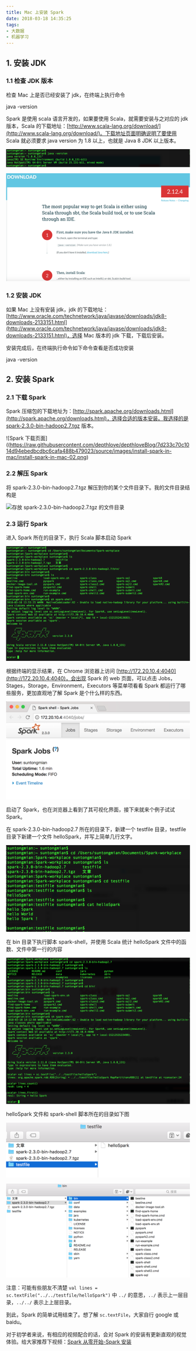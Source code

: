 ```yaml
---
title: Mac 上安装 Spark
date: 2018-03-18 14:35:25
tags:
- 大数据
- 机器学习
---
```


## 1. 安装 JDK

### 1.1 检查 JDK 版本
检查 Mac 上是否已经安装了 jdk，在终端上执行命令

java -version

Spark 是使用 scala 语言开发的，如果要使用 Scala，就需要安装与之对应的 jdk 版本，Scala 的下载地址：[http://www.scala-lang.org/download/](http://www.scala-lang.org/download/)。下载地址页面明确说明了要使用 Scala 就必须要求 java version 为 1.8 以上，也就是 Java 8 JDK 以上版本。

<!-- more -->

![java -version 的结果](https://raw.githubusercontent.com/depthlove/depthloveBlog/7d233c70c1014d94ebedbcdbc6cafa488b479023/source/images/install-spark-in-mac/install-spark-in-mac-00.png)

![Scala 要求的 JDK 版本](https://raw.githubusercontent.com/depthlove/depthloveBlog/7d233c70c1014d94ebedbcdbc6cafa488b479023/source/images/install-spark-in-mac/install-spark-in-mac-01.png)

### 1.2 安装 JDK
如果 Mac 上没有安装 jdk，jdk 的下载地址：[http://www.oracle.com/technetwork/java/javase/downloads/jdk8-downloads-2133151.html](http://www.oracle.com/technetwork/java/javase/downloads/jdk8-downloads-2133151.html)，选择 Mac 版本的 jdk 下载，下载后安装。

安装完成后，在终端执行命令如下命令查看是否成功安装

java -version

## 2. 安装 Spark

### 2.1 下载 Spark
Spark 压缩包的下载地址为：[http://spark.apache.org/downloads.html](http://spark.apache.org/downloads.html)，选择合适的版本安装。我选择的是 [spark-2.3.0-bin-hadoop2.7.tgz](http://mirrors.shu.edu.cn/apache/spark/spark-2.3.0/spark-2.3.0-bin-hadoop2.7.tgz) 版本。

![Spark 下载页面]((https://raw.githubusercontent.com/depthlove/depthloveBlog/7d233c70c1014d94ebedbcdbc6cafa488b479023/source/images/install-spark-in-mac/install-spark-in-mac-02.png)

### 2.2 解压 Spark
将 spark-2.3.0-bin-hadoop2.7.tgz 解压到你的某个文件目录下。我的文件目录结构是 

![存放 spark-2.3.0-bin-hadoop2.7.tgz 的文件目录 ](https://github.com/depthlove/depthloveBlog/blob/7d233c70c1014d94ebedbcdbc6cafa488b479023/source/images/install-spark-in-mac-03.png)

### 2.3 运行 Spark

进入 Spark 所在的目录下，执行 Scala 脚本启动 Spark

![Scala 脚本启动 Spark](https://raw.githubusercontent.com/depthlove/depthloveBlog/7d233c70c1014d94ebedbcdbc6cafa488b479023/source/images/install-spark-in-mac/install-spark-in-mac-10.png)

根据终端的显示结果，在 Chrome 浏览器上访问 [http://172.20.10.4:4040](http://172.20.10.4:4040)，会出现 Spark 的 web 页面，可以点击 Jobs，Stages，Storage，Environment，Executors 等菜单项看看 Spark 都运行了哪些服务，更加直观地了解 Spark 是个什么样的东西。

![Spark 的 web 页面](https://raw.githubusercontent.com/depthlove/depthloveBlog/7d233c70c1014d94ebedbcdbc6cafa488b479023/source/images/install-spark-in-mac/install-spark-in-mac-05.png)

启动了 Spark，也在浏览器上看到了其可视化界面，接下来就来个例子试试 Spark。

在 spark-2.3.0-bin-hadoop2.7 所在的目录下，新建一个 testfile 目录，testfile 目录下新建一个文件 helloSpark，并写上简单几行文字。

![helloSpark 的内容](https://raw.githubusercontent.com/depthlove/depthloveBlog/7d233c70c1014d94ebedbcdbc6cafa488b479023/source/images/install-spark-in-mac/install-spark-in-mac-06.png)

在 bin 目录下执行脚本 spark-shell，并使用 Scala 统计 helloSpark 文件中的函数、文件中第一行的内容

![spark-shell 的使用](https://raw.githubusercontent.com/depthlove/depthloveBlog/7d233c70c1014d94ebedbcdbc6cafa488b479023/source/images/install-spark-in-mac/install-spark-in-mac-07.png)

helloSpark 文件和 spark-shell 脚本所在的目录如下图

![helloSpark 文件位置](https://raw.githubusercontent.com/depthlove/depthloveBlog/7d233c70c1014d94ebedbcdbc6cafa488b479023/source/images/install-spark-in-mac/install-spark-in-mac-08.png)

![spark-shell 脚本的位置](https://raw.githubusercontent.com/depthlove/depthloveBlog/7d233c70c1014d94ebedbcdbc6cafa488b479023/source/images/install-spark-in-mac/install-spark-in-mac-09.png)

注意：可能有些朋友不清楚 `val lines = sc.textFile("../../testfile/helloSpark")` 中 `../` 的意思，`../` 表示上一层目录，`../../` 表示上上层目录。

到此，Spark 的简单试用结束了。想了解 `sc.textFile`，大家自行 google 或 baidu。

对于初学者来说，有相应的视频配合的话，会对 Spark 的安装有更新直观的视觉体验。给大家推荐下视频：[Spark 从零开始-Spark 安装](https://www.imooc.com/video/14394)

